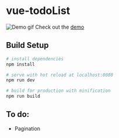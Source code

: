 # vue-todoList
![Demo gif](http://i.imgur.com/Eet0DRB.gif)
Check out the [demo](http://jotakuun.github.io/vue-todoList)
## Build Setup

``` bash
# install dependencies
npm install

# serve with hot reload at localhost:8080
npm run dev

# build for production with minification
npm run build
```

## To do:
- Pagination